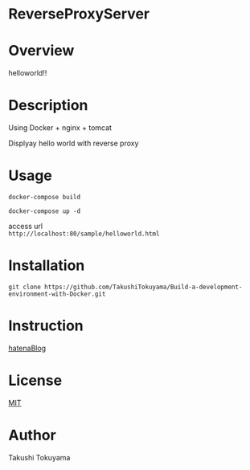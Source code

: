 # ReverseProxyServer

# Overview
helloworld!!

# Description 
Using Docker + nginx + tomcat  

Displyay hello world with reverse proxy

# Usage

```docker-compose build```  

```docker-compose up -d```

access url   
```http://localhost:80/sample/helloworld.html```  

# Installation
```git clone https://github.com/TakushiTokuyama/Build-a-development-environment-with-Docker.git``` 

# Instruction
[hatenaBlog](https://tokuty.hatenablog.com/entry/2021/09/06/docker_%2B_nginx_%2B_tomcat_でhelloworld)

# License

[MIT](https://github.com/TakushiTokuyama/Build-a-development-environment-with-Docker/blob/develop/LICENSE)

# Author 
Takushi Tokuyama
